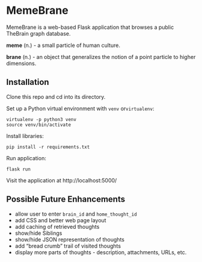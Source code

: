 # MemeBrane

MemeBrane is a web-based Flask application that browses a public TheBrain graph database.

**meme** (n.) - a small particle of human culture.

**brane** (n.) - an object that generalizes the notion of a point particle to higher dimensions.

## Installation

Clone this repo and cd into its directory.

Set up a Python virtual environment with `venv` or`virtualenv`:

```shell
virtualenv -p python3 venv
source venv/bin/activate
```

Install libraries:

```shell
pip install -r requirements.txt
```

Run application:

```shell
flask run
```

Visit the application at http://localhost:5000/

## Possible Future Enhancements

* allow user to enter `brain_id` and `home_thought_id`
* add CSS and better web page layout
* add caching of retrieved thoughts
* show/hide Siblings
* show/hide JSON representation of thoughts
* add “bread crumb” trail of visited thoughts
* display more parts of thoughts - description, attachments, URLs, etc.


